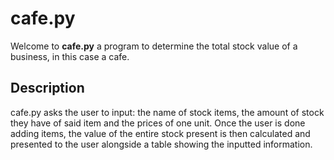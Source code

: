 # cafe.py

Welcome to **cafe.py** a program to determine the total stock value of a business, in this case a cafe. 

## Description

cafe.py asks the user to input: the name of stock items, the amount of stock they have of said item and the prices of one unit. Once the user is done adding items, the value of the entire stock present is then calculated and presented to the user alongside a table showing the inputted information.
